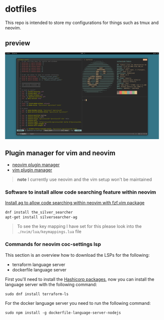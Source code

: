 # dotfiles

This repo is intended to store my configurations for things such as tmux
and neovim.

## preview

![image](images/setup.png)

## Plugin manager for vim and neovim

- [neovim plugin manager](https://github.com/wbthomason/packer.nvim)
- [vim plugin manager](https://github.com/junegunn/vim-plug)

> **note** I currently use neovim and the vim setup won't be maintained

### Software to install allow code searching feature within neovim

[Install ag to allow code searching within neovim with fzf.vim package](https://github.com/ggreer/the_silver_searcher)

```shell
dnf install the_silver_searcher
apt-get install silversearcher-ag
```

> To see the key mapping I have set for this please look into the
> `./nvim/lua/keymappings.lua` file

### Commands for neovim coc-settings lsp

This section is an overview how to download the LSPs for the following:

- terraform language server
- dockerfile language server

First you'll need to install the [Hashicorp packages](https://www.hashicorp.com/official-packaging-guide),
now you can install the language server with the following command:

```shell
sudo dnf install terraform-ls
```

For the docker language server you need to run the following command:

```shell
sudo npm install -g dockerfile-language-server-nodejs
```
